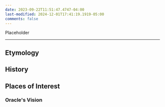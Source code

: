 ```yaml
---
date: 2023-09-22T11:51:47.4747-04:00
last-modified: 2024-12-01T17:41:19.1919-05:00
comments: false
---
```

Placeholder

---
## Etymology

## History

## Places of Interest
### Oracle's Vision